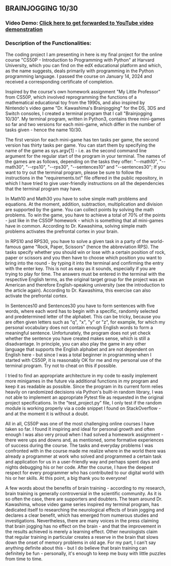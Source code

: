 ## BRAINJOGGING 10/30
### Video Demo: [Click here to get forwarded to YouTube video demonstration](https://youtu.be/beAnOuwHVKo?si=xuMmsgJK94PHVJB4)

### Description of the Functionalities:

The coding project I am presenting in here is my final project for the online course "CS50P - Introduction to Programming with Python" at Harvard University, which you can find on the edX educational platform and which, as the name suggests, deals primarily with programming in the Python programming language. I passed the course on January 14, 2024 and received a corresponding certificate of completion.

Inspired by the course's own homework assignment "My Little Professor" from CS50P, which involved reprogramming the functions of a mathematical educational toy from the 1990s, and also inspired by Nintendo's video game "Dr. Kawashima's Brainjogging" for the DS, 3DS and Switch consoles, I created a terminal program that I call "Brainjogging 10/30". My terminal program, written in Python3, contains three mini-games so far and two versions for each mini-game, which differ in the number of tasks given - hence the name 10/30.

The first version for each mini-game has ten tasks per game, the second version has thirty tasks per game. You can start them by specifying the name of the game as sys.argv[1] - i.e. as the second command line argument for the regular start of the program in your terminal. The names of the games are as follows, depending on the tasks they offer: "--math10", "--math30", "--rps10", "--rps30", "--sentences10" and "--sentences30"; If you want to try out the terminal program, please be sure to follow the instructions in the "requirements.txt" file offered in the public repository, in which I have tried to give user-friendly instructions on all the dependencies that the terminal program may have.

In Math10 and Math30 you have to solve simple math problems and equations. At the moment, addition, subtraction, multiplication and division are supported by the game. You can collect points by solving the math problems. To win the game, you have to achieve a total of 70% of the points - just like in the CS50P homework - which is something that all mini-games have in common. According to Dr. Kawashima, solving simple math problems activates the prefrontal cortex in your brain.

In RPS10 and RPS30, you have to solve a given task in a party of the world-famous game "Rock, Paper, Scissors" (hence the abbreviation RPS). The tasks specify whether you should win or lose with a certain position of rock, paper or scissors and you then have to choose which position you want to bring into the round - by typing it into the terminal and confirming the entry with the enter key. This is not as easy as it sounds, especially if you are trying to play for time. The answers must be entered in the terminal with the respective English terms, as the original target group for the project was an American and therefore English-speaking university (see the introduction to the article again). According to Dr. Kawashima, this exercise can also activate the prefrontal cortex.

In Sentences10 and Sentences30 you have to form sentences with five words, where each word has to begin with a specific, randomly selected and predetermined letter of the alphabet. This can be tricky, because you are often given letters such as "q", "x", "y" or "z", for example, for which my personal vocabulary does not contain enough English words to form a meaningful sentence. Unfortunately, the program does not yet check whether the sentence you have created makes sense, which is still a disadvantage. In principle, you can also play the game in any other language that supports the English alphabet and are not dependent on English here - but since I was a total beginner in programming when I started with CS50P, it is reasonably OK for me and my personal use of the terminal program. Try not to cheat on this if possible.

I tried to find an appropriate architecture in my code to easily implement more minigames in the future via additional functions in my program and keep it as readable as possible. Since the program in its current form relies heavily on randomized decisions via Python's built-in random library, I was not able to implement an appropriate Pytest file as requested in the original project specifications. In the "test_project.py" file, I only test if the random module is working properly via a code snippet I found on StackOverflow - and at the moment it is without a doubt.

All in all, CS50P was one of the most challenging online courses I have taken so far. I found it inspiring and ideal for personal growth and often enough I was also very proud when I had solved a homework assignment - there were ups and downs and, as mentioned, some formative experiences of success during the course. The tasks and everyday problems I was confronted with in the course made me realize where in the world there was already a programmer at work who solved and programmed a certain task and application for us in a user-friendly way and perhaps spent days and nights debugging his or her code. After the course, I have the deepest respect for every programmer who has contributed to our digital world with his or her skills. At this point, a big thank you to everyone!

A few words about the benefits of brain training - according to my research, brain training is generally controversial in the scientific community. As it is so often the case, there are supporters and doubters. The team around Dr. Kawashima, whose video game series inspired my terminal program, has dedicated itself to researching the neurological effects of brain jogging and declares a clear benefit, which has emerged from numerous studies and investigations. Nevertheless, there are many voices in the press claiming that brain jogging has no effect on the brain - and that the improvement in the results achieved is merely a learning effect. Other neurologists claim that regular training in particular creates a reserve in the brain that slows down the onset of memory problems in old age. For my part, I can't say anything definite about this - but I do believe that brain training can definitely be fun - personally, it's enough to keep me busy with little puzzles from time to time.

